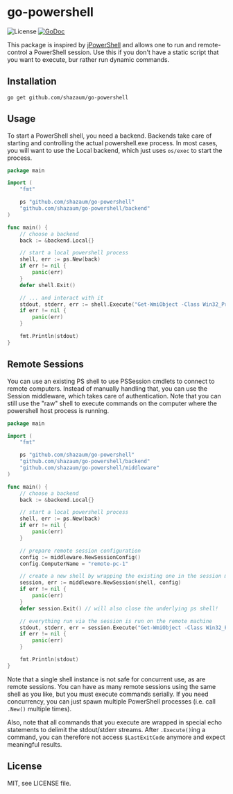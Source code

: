# go-powershell

![License](https://img.shields.io/github/license/shazaum/go-powershell.svg)
[![GoDoc](https://godoc.org/github.com/shazaum/go-powershell?status.svg)](https://godoc.org/github.com/shazaum/go-powershell)

This package is inspired by [jPowerShell](https://github.com/profesorfalken/jPowerShell)
and allows one to run and remote-control a PowerShell session. Use this if you
don't have a static script that you want to execute, bur rather run dynamic
commands.

## Installation

    go get github.com/shazaum/go-powershell

## Usage

To start a PowerShell shell, you need a backend. Backends take care of starting
and controlling the actual powershell.exe process. In most cases, you will want
to use the Local backend, which just uses ``os/exec`` to start the process.

```go
package main

import (
	"fmt"

	ps "github.com/shazaum/go-powershell"
	"github.com/shazaum/go-powershell/backend"
)

func main() {
	// choose a backend
	back := &backend.Local{}

	// start a local powershell process
	shell, err := ps.New(back)
	if err != nil {
		panic(err)
	}
	defer shell.Exit()

	// ... and interact with it
	stdout, stderr, err := shell.Execute("Get-WmiObject -Class Win32_Processor")
	if err != nil {
		panic(err)
	}

	fmt.Println(stdout)
}
```

## Remote Sessions

You can use an existing PS shell to use PSSession cmdlets to connect to remote
computers. Instead of manually handling that, you can use the Session middleware,
which takes care of authentication. Note that you can still use the "raw" shell
to execute commands on the computer where the powershell host process is running.

```go
package main

import (
	"fmt"

	ps "github.com/shazaum/go-powershell"
	"github.com/shazaum/go-powershell/backend"
	"github.com/shazaum/go-powershell/middleware"
)

func main() {
	// choose a backend
	back := &backend.Local{}

	// start a local powershell process
	shell, err := ps.New(back)
	if err != nil {
		panic(err)
	}

	// prepare remote session configuration
	config := middleware.NewSessionConfig()
	config.ComputerName = "remote-pc-1"

	// create a new shell by wrapping the existing one in the session middleware
	session, err := middleware.NewSession(shell, config)
	if err != nil {
		panic(err)
	}
	defer session.Exit() // will also close the underlying ps shell!

	// everything run via the session is run on the remote machine
	stdout, stderr, err = session.Execute("Get-WmiObject -Class Win32_Processor")
	if err != nil {
		panic(err)
	}

	fmt.Println(stdout)
}
```

Note that a single shell instance is not safe for concurrent use, as are remote
sessions. You can have as many remote sessions using the same shell as you like,
but you must execute commands serially. If you need concurrency, you can just
spawn multiple PowerShell processes (i.e. call ``.New()`` multiple times).

Also, note that all commands that you execute are wrapped in special echo
statements to delimit the stdout/stderr streams. After ``.Execute()``ing a command,
you can therefore not access ``$LastExitCode`` anymore and expect meaningful
results.

## License

MIT, see LICENSE file.
